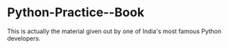 # Python-Practice--Book
 This is actually the material given out by one of India's most famous Python developers.
